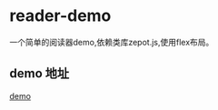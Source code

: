 # reader-demo

一个简单的阅读器demo,依赖类库zepot.js,使用flex布局。

## demo 地址

[demo](https://linnanli.github.io/reader-demo/index.html)